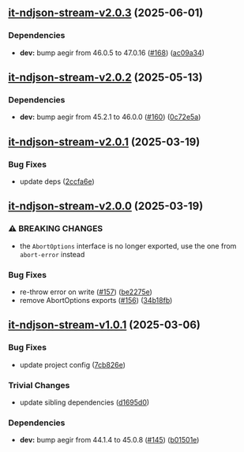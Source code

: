 ## [it-ndjson-stream-v2.0.3](https://github.com/achingbrain/it/compare/it-ndjson-stream-2.0.2...it-ndjson-stream-2.0.3) (2025-06-01)

### Dependencies

* **dev:** bump aegir from 46.0.5 to 47.0.16 ([#168](https://github.com/achingbrain/it/issues/168)) ([ac09a34](https://github.com/achingbrain/it/commit/ac09a34bbf8117d90d307638943c5f34724697bb))

## [it-ndjson-stream-v2.0.2](https://github.com/achingbrain/it/compare/it-ndjson-stream-2.0.1...it-ndjson-stream-2.0.2) (2025-05-13)

### Dependencies

* **dev:** bump aegir from 45.2.1 to 46.0.0 ([#160](https://github.com/achingbrain/it/issues/160)) ([0c72e5a](https://github.com/achingbrain/it/commit/0c72e5a14c16439d5d9db75a7a701b21ac6f7290))

## [it-ndjson-stream-v2.0.1](https://github.com/achingbrain/it/compare/it-ndjson-stream-2.0.0...it-ndjson-stream-2.0.1) (2025-03-19)

### Bug Fixes

* update deps ([2ccfa6e](https://github.com/achingbrain/it/commit/2ccfa6e82b9d8ca8f40b0cdbff283414947a3f0e))

## [it-ndjson-stream-v2.0.0](https://github.com/achingbrain/it/compare/it-ndjson-stream-1.0.1...it-ndjson-stream-2.0.0) (2025-03-19)

### ⚠ BREAKING CHANGES

* the `AbortOptions` interface is no longer exported, use the one from `abort-error` instead

### Bug Fixes

* re-throw error on write ([#157](https://github.com/achingbrain/it/issues/157)) ([be2275e](https://github.com/achingbrain/it/commit/be2275e34e1a446efc2b59a3e2c722efa8f15063))
* remove AbortOptions exports ([#156](https://github.com/achingbrain/it/issues/156)) ([34b18fb](https://github.com/achingbrain/it/commit/34b18fb28bd60d05c98a7d6d41f4f7986a20c144))

## [it-ndjson-stream-v1.0.1](https://github.com/achingbrain/it/compare/it-ndjson-stream-1.0.0...it-ndjson-stream-1.0.1) (2025-03-06)

### Bug Fixes

* update project config ([7cb826e](https://github.com/achingbrain/it/commit/7cb826ed356e8e43b7ffea51727096c2ce87fe21))

### Trivial Changes

* update sibling dependencies ([d1695d0](https://github.com/achingbrain/it/commit/d1695d0c34a21f7aadb7e28fed8b733ec9ef6fed))

### Dependencies

* **dev:** bump aegir from 44.1.4 to 45.0.8 ([#145](https://github.com/achingbrain/it/issues/145)) ([b01501e](https://github.com/achingbrain/it/commit/b01501e36e5085446f459dac95ea91f0304aca1a))

